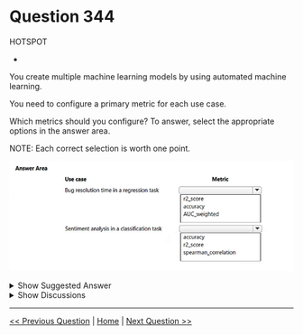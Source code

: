 # Question 344

HOTSPOT

-

You create multiple machine learning models by using automated machine learning.

You need to configure a primary metric for each use case.

Which metrics should you configure? To answer, select the appropriate options in the answer area.

NOTE: Each correct selection is worth one point.

![Question Image](images/q344_q_image543.png)

<details>
  <summary>Show Suggested Answer</summary>

  <img src="images/q344_ans_0_image544.png" alt="Answer Image"><br>

</details>

<details>
  <summary>Show Discussions</summary>

<blockquote><p><strong>sl_mslconsulting</strong> <code>(Thu 28 Nov 2024 19:29)</code> - <em>Upvotes: 2</em></p><p>this link should provide you the info how to answer this question correctly: https://learn.microsoft.com/en-us/azure/machine-learning/how-to-configure-auto-train?view=azureml-api-2&amp;tabs=python#primary-metric</p></blockquote>
<blockquote><p><strong>rameshln</strong> <code>(Sat 20 Apr 2024 15:05)</code> - <em>Upvotes: 1</em></p><p>correct:
Bug Resolution (Regression Task):

Metric: R2 Score
Explanation: R2 Score is a suitable metric for regression tasks like bug resolution, as it measures how well the model predicts the variance in the dependent variable. Higher R2 values indicate better model performance in predicting bug resolution times.
Sentiment Analysis (Classification Task):

Metric: Accuracy
Explanation: Accuracy is commonly used for classification tasks like sentiment analysis. It measures the proportion of correctly classified instances. In sentiment analysis, the goal is typically to classify text into positive, negative, or neutral sentiment. Accuracy is a suitable metric for this purpose.</p></blockquote>

</details>

---

[<< Previous Question](question_343.md) | [Home](/index.md) | [Next Question >>](question_345.md)
